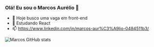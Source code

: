 ### Olá! Eu sou o Marcos Aurélio 👋

- 🔭 Hoje busco uma vaga em front-end
- 🌱 Estudando React
- 📫 https://www.linkedin.com/in/marcos-aur%C3%A9lio-0484511b3/


![Marcos GitHub stats](https://github-readme-stats.vercel.app/api?username=marcosaureliob&show_icons=true&theme=radical)

